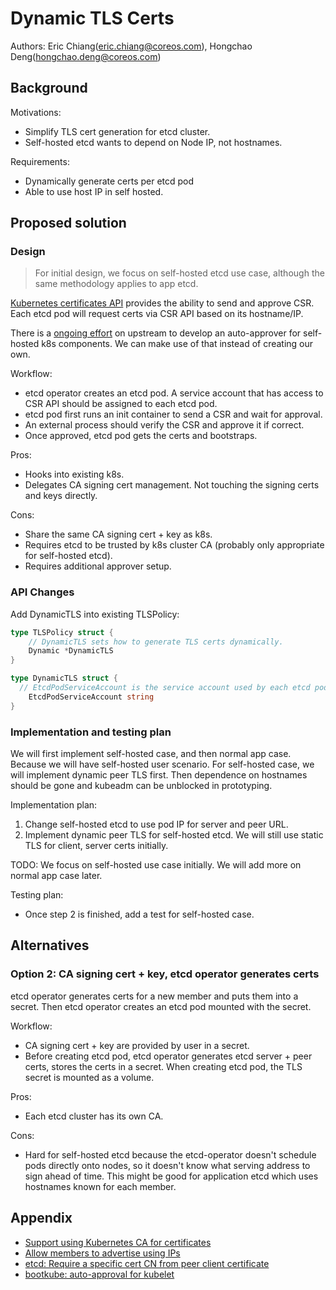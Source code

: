 # Dynamic TLS Certs

Authors: Eric Chiang(eric.chiang@coreos.com), Hongchao Deng(hongchao.deng@coreos.com)

## Background

Motivations:
- Simplify TLS cert generation for etcd cluster.
- Self-hosted etcd wants to depend on Node IP, not hostnames.

Requirements:
- Dynamically generate certs per etcd pod
- Able to use host IP in self hosted.


## Proposed solution

### Design

> For initial design, we focus on self-hosted etcd use case, although the same methodology applies to app etcd.

[Kubernetes certificates API][k8s_csr] provides the ability to send and approve CSR.
Each etcd pod will request certs via CSR API based on its hostname/IP.

There is a [ongoing effort][auto_tls] on upstream to develop an auto-approver for self-hosted k8s components.
We can make use of that instead of creating our own.

Workflow:
- etcd operator creates an etcd pod.
  A service account that has access to CSR API should be assigned to each etcd pod.
- etcd pod first runs an init container to send a CSR and wait for approval.
- An external process should verify the CSR and approve it if correct.
- Once approved, etcd pod gets the certs and bootstraps.

Pros:
- Hooks into existing k8s.
- Delegates CA signing cert management. Not touching the signing certs and keys directly.

Cons:
- Share the same CA signing cert + key as k8s.
- Requires etcd to be trusted by k8s cluster CA (probably only appropriate for self-hosted etcd).
- Requires additional approver setup.



### API Changes

Add DynamicTLS into existing TLSPolicy:

```Go
type TLSPolicy struct {
	// DynamicTLS sets how to generate TLS certs dynamically.
	Dynamic *DynamicTLS
}

type DynamicTLS struct {
  // EtcdPodServiceAccount is the service account used by each etcd pod to send CSR to APIServer.
	EtcdPodServiceAccount string
}
```

### Implementation and testing plan

We will first implement self-hosted case, and then normal app case.
Because we will have self-hosted user scenario.
For self-hosted case, we will implement dynamic peer TLS first.
Then dependence on hostnames should be gone and kubeadm can be unblocked in prototyping.

Implementation plan:

1. Change self-hosted etcd to use pod IP for server and peer URL.
2. Implement dynamic peer TLS for self-hosted etcd.
   We will still use static TLS for client, server certs initially.

TODO: We focus on self-hosted use case initially. We will add more on normal app case later.

Testing plan:

- Once step 2 is finished, add a test for self-hosted case.


## Alternatives

### Option 2: CA signing cert + key, etcd operator generates certs

etcd operator generates certs for a new member and puts them into a secret.
Then etcd operator creates an etcd pod mounted with the secret.

Workflow:
- CA signing cert + key are provided by user in a secret.
- Before creating etcd pod, etcd operator generates etcd server + peer certs, stores the certs in a secret.
  When creating etcd pod, the TLS secret is mounted as a volume.

Pros:
- Each etcd cluster has its own CA.

Cons:
- Hard for self-hosted etcd because the etcd-operator doesn't schedule pods directly onto nodes,
  so it doesn't know what serving address to sign ahead of time.
  This might be good for application etcd which uses hostnames known for each member.


## Appendix

- [Support using Kubernetes CA for certificates](https://github.com/beekhof/rss-operator/issues/1465)
- [Allow members to advertise using IPs ](https://github.com/beekhof/rss-operator/issues/1617)
- [etcd: Require a specific cert CN from peer client certificate](https://github.com/coreos/etcd/issues/8262)
- [bootkube: auto-approval for kubelet](https://github.com/kubernetes-incubator/bootkube/pull/663)



[k8s_csr]:https://kubernetes.io/docs/tasks/tls/managing-tls-in-a-cluster/#requesting-a-certificate
[auto_tls]:https://docs.google.com/document/d/1POXVGyEoySvSnx_OftQ2CIWM0HCk27j2VZSOR4XVCDg/edit#heading=h.e742mn9kyevr
